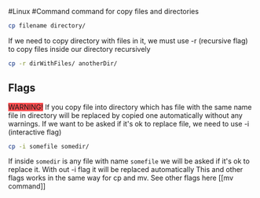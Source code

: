 #Linux #Command 
command for copy files and directories
```bash
cp filename directory/
```

If we need to copy directory with files in it, we must use -r (recursive flag) to copy files inside our directory recursively
```bash
cp -r dirWithFiles/ anotherDir/
```

## Flags

<span style="background:#ff4d4f">WARNING!</span> 
If you copy file into directory which has file with the same name file in directory will be replaced by copied one automatically without any warnings.
If we want to be asked if it's ok to replace file, we need to use -i (interactive flag)
```bash
cp -i somefile somedir/
```
If inside `somedir` is any file with name `somefile` we will be asked if it's ok to replace it. With out -i flag it will be replaced automatically
This and other flags works in the same way for cp and mv. See other flags here [[mv command]]